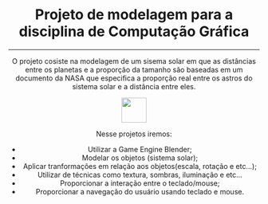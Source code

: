 <h1 align="center">Projeto de modelagem para a disciplina de Computação Gráfica</h1>
<hr>
<p align="center">O projeto cosiste na modelagem de  um sisema solar em que as distâncias entre os planetas e a proporção da tamanho são baseadas em um documento da NASA que especifica a proporção real entre os astros do sistema solar e a distância entre eles.</p>
<div align="center">
  <img heigth="50" width="50" src="https://cdn.jsdelivr.net/gh/devicons/devicon/icons/blender/blender-original.svg" />
  <p>Nesse projetos iremos:</p>
  <ul align="center">
    <li>Utilizar a Game Engine Blender;</li>
    <li>Modelar os objetos (sistema solar);</li>
    <li>Aplicar tranformações em relação aos objetos(escala, rotação e etc...);</li>
    <li>Utilizar de técnicas como textura, sombras, iluminação e etc...</li>
    <li>Proporcionar a interação entre o teclado/mouse;</li>
    <li>Proporcionar a navegação do usuário usando teclado e mouse.</li>
  </ul>
</div>
